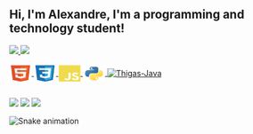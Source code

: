 ## Hi, I'm Alexandre, I'm a programming and technology student! 
<div align="left">
  <a href="https://github.com/alemes7">
  <img height="180em" src="https://github-readme-stats.vercel.app/api?username=alemes7&show_icons=true&theme=highcontrast&include_all_commits=true&count_private=true"/>
  <img height="180em" src="https://github-readme-stats.vercel.app/api/top-langs/?username=alemes7&layout=compact&langs_count=7&theme=highcontrast"/>
</div>
  
<div style="display: inline_block"><br>
  <img align="center" alt="Thigas-HTML" height="30" width="40" src="https://raw.githubusercontent.com/devicons/devicon/master/icons/html5/html5-original.svg">
  <img align="center" alt="Thigas-CSS" height="30" width="40" src="https://raw.githubusercontent.com/devicons/devicon/master/icons/css3/css3-original.svg">
  <img align="center" alt="Thigas-Js" height="30" width="40" src="https://raw.githubusercontent.com/devicons/devicon/master/icons/javascript/javascript-plain.svg">
  <img align="center" alt="Thigas-Python" height="30" width="40" src="https://raw.githubusercontent.com/devicons/devicon/master/icons/python/python-original.svg">
  <img align="center" alt="Thigas-Java" height="30" width="40" src="https://cdn.jsdelivr.net/gh/devicons/devicon/icons/java/java-original.svg">

  
</div>
  
  ##
 
<div> 
  
  <a href="https://www.instagram.com/ale.lemes_7/" target="_blank"><img src="https://img.shields.io/badge/-Instagram-%23E4405F?style=for-the-badge&logo=instagram&logoColor=white" target="_blank"></a>
  <a href = "mailto:alelemesferreira@gmail.com"><img src="https://img.shields.io/badge/-Gmail-%23333?style=for-the-badge&logo=gmail&logoColor=white" target="_blank"></a>
  <a href="https://www.linkedin.com/in/alexandre-lemes7" target="_blank"><img src="https://img.shields.io/badge/-LinkedIn-%230077B5?style=for-the-badge&logo=linkedin&logoColor=white" target="_blank"></a> 
 
  ![Snake animation](https://github.com/devthigas/devthigas/blob/output/github-contribution-grid-snake.svg)
 
</div>
